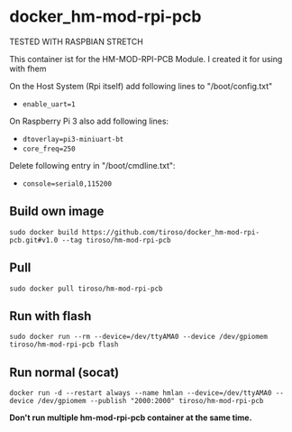 <h1>docker_hm-mod-rpi-pcb</h1>
<p>TESTED WITH RASPBIAN STRETCH</p>
<p>This container ist for the HM-MOD-RPI-PCB Module. I created it for using with fhem</p>
<p>On the Host System (Rpi itself) add following lines to "/boot/config.txt"
<ul>
<li><code>enable_uart=1</code></li>
</ul>
On Raspberry Pi 3 also add following lines:
<ul>
<li><code>dtoverlay=pi3-miniuart-bt</code></li>
<li><code>core_freq=250</code></li>
</ul>
</p>
<p>Delete following entry in "/boot/cmdline.txt":
  <ul>
<li><code>console=serial0,115200</code></li>
</ul>
</p>

<h2>Build own image</h2>
<p><code>sudo docker build https://github.com/tiroso/docker_hm-mod-rpi-pcb.git#v1.0 --tag tiroso/hm-mod-rpi-pcb</code></p>

<h2>Pull</h2>
<p><code>sudo docker pull tiroso/hm-mod-rpi-pcb</code></p>

<h2>Run with flash</h2>
<p><code>sudo docker run --rm --device=/dev/ttyAMA0 --device /dev/gpiomem tiroso/hm-mod-rpi-pcb flash</code></p>

<h2>Run normal (socat)</h2>
<p><code>docker run -d --restart always --name hmlan --device=/dev/ttyAMA0 --device /dev/gpiomem --publish "2000:2000" tiroso/hm-mod-rpi-pcb</code></p>

<p><b>Don't run multiple hm-mod-rpi-pcb container at the same time.</b></p>

